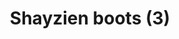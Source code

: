 ---
layout: item
title: Shayzien boots (3)
item-id: 13368
datatable: true
id: 13368
name: "Shayzien boots (3)"
members: true
lowalch: 18
highalch: 27
examine: "Dress like a tier 3 Shayzien soldier."
monsters:
  - id: 6909
    name: "Soldier (tier 3)"
    members: true
    combat_level: 58
    wiki_url: "https://oldschool.runescape.wiki/w/Soldier_(tier_3)"
    drops:
      - quantity: "1"
        rarity: 1
    image: "https://oldschool.runescape.wiki/images/thumb/f/fb/Soldier_%28tier_3%29.png/130px-Soldier_%28tier_3%29.png?d6b3e"
---